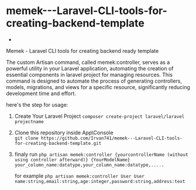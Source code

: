 # memek---Laravel-CLI-tools-for-creating-backend-template
-
Memek - Laravel CLI tools for creating backend ready template

The custom Artisan command, called memek:controller, serves as a powerful utility in your Laravel application, automating the creation of essential components in laravel project for managing resources. This command is designed to automate the process of generating controllers, models, migrations, and views for a specific resource, significantly reducing development time and effort.

here's the step for usage:
1. Create Your Laravel Project
   `composer create-project laravel/laravel projectname`
2. Clone this repository inside App\Console\
   `git clone https://github.com/Irvan741/memek---Laravel-CLI-tools-for-creating-backend-template.git`
3. finaly run
  `php artisan memek:controller {yourcontrollerName (without using controller afterward)} {YourModelName} your_column_name:datatype,your_column_name:datatype,.....`

   for example
   `php artisan memek:controller User User name:string,email:string,age:integer,password:string,address:text`

